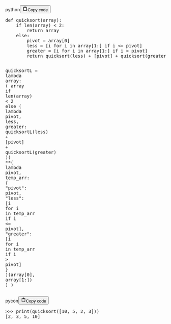 <div class="code_element"><div class="lang_line"><text>python</text><button class="copy_code_button" onclick="CopyCode(this)"><svg style="width: 1.2em;height: 1.2em;" aria-hidden="true" xmlns="http://www.w3.org/2000/svg" fill="none" viewBox="0 0 24 24"><path stroke="currentColor" stroke-linecap="round" stroke-linejoin="round" stroke-width="2" d="M15 4h3a1 1 0 0 1 1 1v15a1 1 0 0 1-1 1H6a1 1 0 0 1-1-1V5a1 1 0 0 1 1-1h3m0 3h6m-5-4v4h4V3h-4Z"/></svg><text>Copy code</text></button></div><div class="code language-python"><div class="highlight"><pre><span></span><span class="k">def</span> <span class="nf">quicksort</span><span class="p">(</span><span class="n">array</span><span class="p">):</span>
    <span class="k">if</span> <span class="nb">len</span><span class="p">(</span><span class="n">array</span><span class="p">)</span> <span class="o">&lt;</span> <span class="mi">2</span><span class="p">:</span>
        <span class="k">return</span> <span class="n">array</span>
    <span class="k">else</span><span class="p">:</span>
        <span class="n">pivot</span> <span class="o">=</span> <span class="n">array</span><span class="p">[</span><span class="mi">0</span><span class="p">]</span>
        <span class="n">less</span> <span class="o">=</span> <span class="p">[</span><span class="n">i</span> <span class="k">for</span> <span class="n">i</span> <span class="ow">in</span> <span class="n">array</span><span class="p">[</span><span class="mi">1</span><span class="p">:]</span> <span class="k">if</span> <span class="n">i</span> <span class="o">&lt;=</span> <span class="n">pivot</span><span class="p">]</span>
        <span class="n">greater</span> <span class="o">=</span> <span class="p">[</span><span class="n">i</span> <span class="k">for</span> <span class="n">i</span> <span class="ow">in</span> <span class="n">array</span><span class="p">[</span><span class="mi">1</span><span class="p">:]</span> <span class="k">if</span> <span class="n">i</span> <span class="o">&gt;</span> <span class="n">pivot</span><span class="p">]</span>
        <span class="k">return</span> <span class="n">quicksort</span><span class="p">(</span><span class="n">less</span><span class="p">)</span> <span class="o">+</span> <span class="p">[</span><span class="n">pivot</span><span class="p">]</span> <span class="o">+</span> <span class="n">quicksort</span><span class="p">(</span><span class="n">greater</span><span class="p">)</span>


<span class="n">quicksortL</span> <span class="o">=</span> <span class="k">lambda</span> <span class="n">array</span><span class="p">:</span> <span class="p">(</span>
    <span class="n">array</span>
    <span class="k">if</span> <span class="nb">len</span><span class="p">(</span><span class="n">array</span><span class="p">)</span> <span class="o">&lt;</span> <span class="mi">2</span> <span class="k">else</span>
    <span class="p">(</span>
        <span class="k">lambda</span> <span class="n">pivot</span><span class="p">,</span> <span class="n">less</span><span class="p">,</span> <span class="n">greater</span><span class="p">:</span> <span class="n">quicksortL</span><span class="p">(</span><span class="n">less</span><span class="p">)</span> <span class="o">+</span> <span class="p">[</span><span class="n">pivot</span><span class="p">]</span> <span class="o">+</span> <span class="n">quicksortL</span><span class="p">(</span><span class="n">greater</span><span class="p">)</span>
    <span class="p">)(</span>
        <span class="o">**</span><span class="p">(</span>
            <span class="k">lambda</span> <span class="n">pivot</span><span class="p">,</span> <span class="n">temp_arr</span><span class="p">:</span> <span class="p">{</span>
                <span class="s2">&quot;pivot&quot;</span><span class="p">:</span> <span class="n">pivot</span><span class="p">,</span>
                <span class="s2">&quot;less&quot;</span><span class="p">:</span> <span class="p">[</span><span class="n">i</span> <span class="k">for</span> <span class="n">i</span> <span class="ow">in</span> <span class="n">temp_arr</span> <span class="k">if</span> <span class="n">i</span> <span class="o">&lt;=</span> <span class="n">pivot</span><span class="p">],</span>
                <span class="s2">&quot;greater&quot;</span><span class="p">:</span> <span class="p">[</span><span class="n">i</span> <span class="k">for</span> <span class="n">i</span> <span class="ow">in</span> <span class="n">temp_arr</span> <span class="k">if</span> <span class="n">i</span> <span class="o">&gt;</span> <span class="n">pivot</span><span class="p">]</span>
            <span class="p">}</span>
        <span class="p">)(</span><span class="n">array</span><span class="p">[</span><span class="mi">0</span><span class="p">],</span> <span class="n">array</span><span class="p">[</span><span class="mi">1</span><span class="p">:])</span>
    <span class="p">)</span>
<span class="p">)</span>
</pre></div></div></div>
<div class="code_element"><div class="lang_line"><text>pycon</text><button class="copy_code_button" onclick="CopyCode(this)"><svg style="width: 1.2em;height: 1.2em;" aria-hidden="true" xmlns="http://www.w3.org/2000/svg" fill="none" viewBox="0 0 24 24"><path stroke="currentColor" stroke-linecap="round" stroke-linejoin="round" stroke-width="2" d="M15 4h3a1 1 0 0 1 1 1v15a1 1 0 0 1-1 1H6a1 1 0 0 1-1-1V5a1 1 0 0 1 1-1h3m0 3h6m-5-4v4h4V3h-4Z"/></svg><text>Copy code</text></button></div><div class="code language-pycon"><div class="highlight"><pre><span></span><span class="unselectable"><span class="o">&gt;&gt;&gt;</span> </span><span class="nb">print</span><span class="p">(</span><span class="n">quicksort</span><span class="p">([</span><span class="mi">10</span><span class="p">,</span> <span class="mi">5</span><span class="p">,</span> <span class="mi">2</span><span class="p">,</span> <span class="mi">3</span><span class="p">]))</span>
<span class="unselectable"><span class="go">[2, 3, 5, 10]</span>
</span></pre></div></div></div>